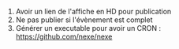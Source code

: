 1. Avoir un lien de l'affiche en HD pour publication
2. Ne pas publier si l'évènement est complet
3. Générer un executable pour avoir un CRON : https://github.com/nexe/nexe
